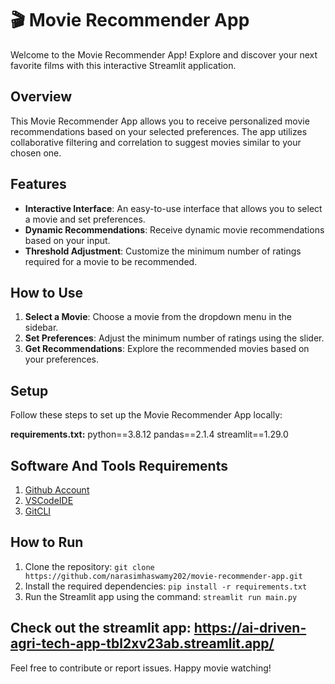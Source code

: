 # 🎬 Movie Recommender App

Welcome to the Movie Recommender App! Explore and discover your next favorite films with this interactive Streamlit application.

## Overview

This Movie Recommender App allows you to receive personalized movie recommendations based on your selected preferences. The app utilizes collaborative filtering and correlation to suggest movies similar to your chosen one.

## Features

- **Interactive Interface**: An easy-to-use interface that allows you to select a movie and set preferences.
- **Dynamic Recommendations**: Receive dynamic movie recommendations based on your input.
- **Threshold Adjustment**: Customize the minimum number of ratings required for a movie to be recommended.

## How to Use

1. **Select a Movie**: Choose a movie from the dropdown menu in the sidebar.
2. **Set Preferences**: Adjust the minimum number of ratings using the slider.
3. **Get Recommendations**: Explore the recommended movies based on your preferences.

## Setup

Follow these steps to set up the Movie Recommender App locally:

**requirements.txt:**
python==3.8.12
pandas==2.1.4
streamlit==1.29.0

## Software And Tools Requirements

1. [Github Account](https://github.com)
2. [VSCodeIDE](https://code.visualstudio.com/)
3. [GitCLI](https://git-scm.com/book/en/v2/Getting-Started-The-Command-Line)

## How to Run

1. Clone the repository: `git clone https://github.com/narasimhaswamy202/movie-recommender-app.git`
2. Install the required dependencies: `pip install -r requirements.txt`
3. Run the Streamlit app using the command: `streamlit run main.py`

## Check out the streamlit app: https://ai-driven-agri-tech-app-tbl2xv23ab.streamlit.app/
Feel free to contribute or report issues. Happy movie watching!

